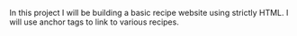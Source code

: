 In this project I will be building a basic recipe website using strictly HTML. I will use anchor tags to link to various recipes.